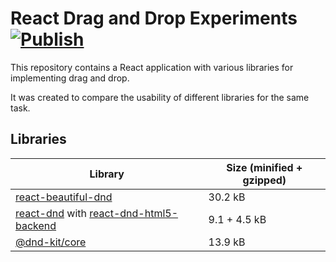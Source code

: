 # React Drag and Drop Experiments [![Publish](https://github.com/mishamyrt/react-dnd-experiments/actions/workflows/publish.yaml/badge.svg)](https://github.com/mishamyrt/react-dnd-experiments/actions/workflows/publish.yaml)

This repository contains a React application with various libraries for implementing drag and drop.

It was created to compare the usability of different libraries for the same task.

## Libraries

| Library | Size (minified + gzipped) |
|---|---|
| [react-beautiful-dnd](https://bundlephobia.com/package/react-beautiful-dnd@13.1.1) | 30.2 kB |
| [react-dnd](https://bundlephobia.com/package/react-dnd@16.0.1) with [react-dnd-html5-backend](https://bundlephobia.com/package/react-dnd-html5-backend@16.0.1) | 9.1 + 4.5 kB |
| [@dnd-kit/core](https://bundlephobia.com/package/@dnd-kit/core@6.0.8) | 13.9 kB |

